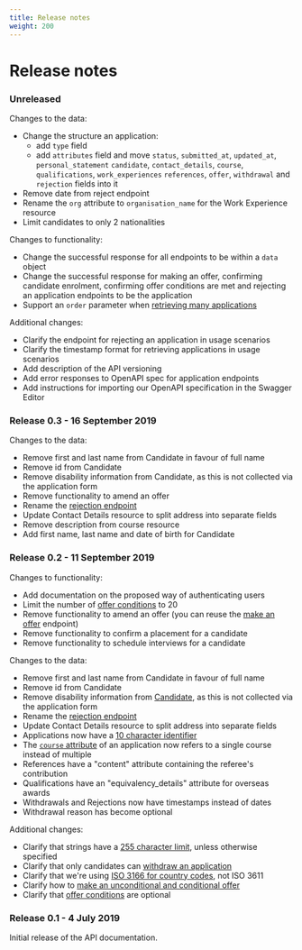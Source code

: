 ```yaml
---
title: Release notes
weight: 200
---
```


# Release notes

### Unreleased

Changes to the data:

- Change the structure an application:
  - add `type` field
  - add `attributes` field and move `status`, `submitted_at`, `updated_at`, `personal_statement`
    `candidate`, `contact_details`, `course`, `qualifications`, `work_experiences`
    `references`, `offer`, `withdrawal` and `rejection` fields into it
- Remove date from reject endpoint
- Rename the `org` attribute to `organisation_name` for the Work Experience resource
- Limit candidates to only 2 nationalities

Changes to functionality:

- Change the successful response for all endpoints to be within a `data` object
- Change the successful response for making an offer, confirming candidate enrolment,
  confirming offer conditions are met and rejecting an application endpoints to be
  the application
- Support an `order` parameter when [retrieving many applications](/retrieve-many-applications)

Additional changes:

- Clarify the endpoint for rejecting an application in usage scenarios
- Clarify the timestamp format for retrieving applications in usage scenarios
- Add description of the API versioning
- Add error responses to OpenAPI spec for application endpoints
- Add instructions for importing our OpenAPI specification in the Swagger Editor

### Release 0.3 - 16 September 2019

Changes to the data:

- Remove first and last name from Candidate in favour of full name
- Remove id from Candidate
- Remove disability information from Candidate, as this is not collected via the application form
- Remove functionality to amend an offer
- Rename the [rejection endpoint](/reject-an-application)
- Update Contact Details resource to split address into separate fields
- Remove description from course resource
- Add first name, last name and date of birth for Candidate

### Release 0.2 - 11 September 2019

Changes to functionality:

- Add documentation on the proposed way of authenticating users
- Limit the number of [offer conditions](/make-an-offer/#attributes) to 20
- Remove functionality to amend an offer (you can reuse the [make an offer](/make-an-offer/) endpoint)
- Remove functionality to confirm a placement for a candidate
- Remove functionality to schedule interviews for a candidate

Changes to the data:

- Remove first and last name from Candidate in favour of full name
- Remove id from Candidate
- Remove disability information from [Candidate](/resources-and-their-attributes/#candidate), as this is not collected via the application form
- Rename the [rejection endpoint](/reject-an-application)
- Update Contact Details resource to split address into separate fields
- Applications now have a [10 character identifier](/resources-and-their-attributes/#application)
- The [`course` attribute](/retrieve-a-single-application) of an application now refers to a single course instead of multiple
- References have a "content" attribute containing the referee's contribution
- Qualifications have an "equivalency_details" attribute for overseas awards
- Withdrawals and Rejections now have timestamps instead of dates
- Withdrawal reason has become optional

Additional changes:

- Clarify that strings have a [255 character limit](/resources-and-their-attributes/#strings), unless otherwise specified
- Clarify that only candidates can [withdraw an application](/resources-and-their-attributes/#withdrawal)
- Clarify that we're using [ISO 3166 for country codes](/#codes-and-reference-data), not ISO 3611
- Clarify how to [make an unconditional and conditional offer](/make-an-offer)
- Clarify that [offer conditions](/make-an-offer/#attributes) are optional

### Release 0.1 - 4 July 2019

Initial release of the API documentation.
